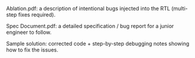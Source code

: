 Ablation.pdf: a description of intentional bugs injected into the RTL (multi-step fixes required).

Spec Document.pdf: a detailed specification / bug report for a junior engineer to follow.

Sample solution: corrected code + step-by-step debugging notes showing how to fix the issues.
